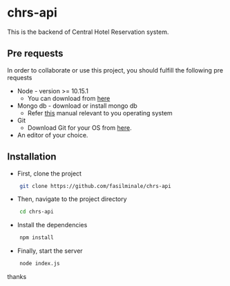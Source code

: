 # chrs-api

This is the backend of Central Hotel Reservation system.

## Pre requests
In order to collaborate or use this project, you should fulfill the following pre requests
* Node - version >= 10.15.1
    * You can download from [here](https://nodejs.org/en/)
* Mongo db - download or install mongo db 
    * Refer [this](https://docs.mongodb.com/manual/administration/install-community/) manual relevant to you operating system
* Git
   * Download Git for your OS from [here](https://git-scm.com/downloads).
* An editor of your choice.

## Installation
* First, clone the project 
```bash
    git clone https://github.com/fasilminale/chrs-api
```
* Then, navigate to the project directory
```bash
    cd chrs-api
```
* Install the dependencies
```bash
    npm install
```
* Finally, start the server
```bash
    node index.js
```


thanks